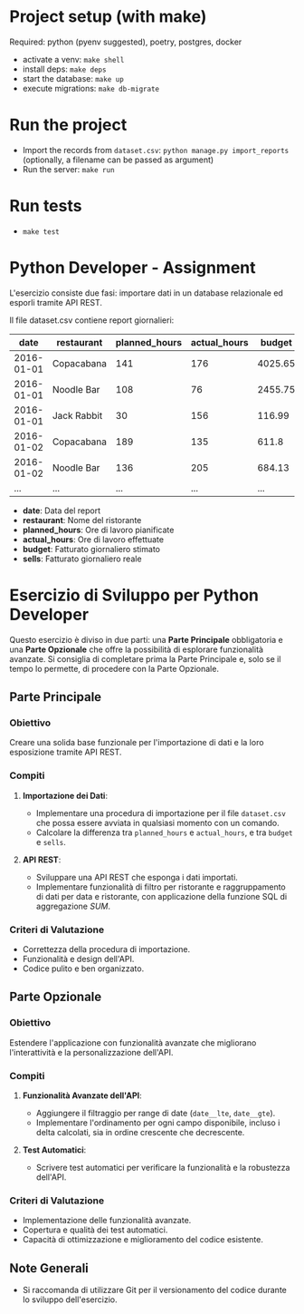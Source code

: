 # Project setup (with make)
Required: python (pyenv suggested), poetry, postgres, docker
- activate a venv: `make shell`
- install deps: `make deps`
- start the database: `make up`
- execute migrations: `make db-migrate`

# Run the project
- Import the records from `dataset.csv`: `python manage.py import_reports` (optionally, a filename can be passed as argument)
- Run the server: `make run`

# Run tests
- `make test`

# Python Developer - Assignment

L'esercizio consiste due fasi: importare dati in un database relazionale ed esporli tramite API REST.

Il file dataset.csv contiene report giornalieri:

| date       | restaurant  | planned_hours | actual_hours | budget  | sells   |
|------------|-------------|---------------|--------------|---------|---------|
| 2016-01-01 | Copacabana  | 141           | 176          | 4025.65 | 2801.33 |
| 2016-01-01 | Noodle Bar  | 108           | 76           | 2455.75 | 3875.81 |
| 2016-01-01 | Jack Rabbit | 30            | 156          | 116.99  | 3967.95 |
| 2016-01-02 | Copacabana  | 189           | 135          | 611.8   | 197.57  |
| 2016-01-02 | Noodle Bar  | 136           | 205          | 684.13  | 1720.22 |
| ...        | ...         | ...           | ...          | ...     | ...     |

* **date**: Data del report
* **restaurant**: Nome del ristorante
* **planned_hours**: Ore di lavoro pianificate
* **actual_hours**: Ore di lavoro effettuate
* **budget**: Fatturato giornaliero stimato
* **sells**: Fatturato giornaliero reale

# Esercizio di Sviluppo per Python Developer

Questo esercizio è diviso in due parti: una **Parte Principale** obbligatoria e una **Parte Opzionale** che offre la possibilità di esplorare funzionalità avanzate. Si consiglia di completare prima la Parte Principale e, solo se il tempo lo permette, di procedere con la Parte Opzionale.

## Parte Principale
### Obiettivo
Creare una solida base funzionale per l'importazione di dati e la loro esposizione tramite API REST.

### Compiti
1. **Importazione dei Dati**:
   - Implementare una procedura di importazione per il file `dataset.csv` che possa essere avviata in qualsiasi momento con un comando.
   - Calcolare la differenza tra `planned_hours` e `actual_hours`, e tra `budget` e `sells`.

2. **API REST**:
   - Sviluppare una API REST che esponga i dati importati.
   - Implementare funzionalità di filtro per ristorante e raggruppamento di dati per data e ristorante, con applicazione della funzione SQL di aggregazione *SUM*.

### Criteri di Valutazione
- Correttezza della procedura di importazione.
- Funzionalità e design dell'API.
- Codice pulito e ben organizzato.

## Parte Opzionale
### Obiettivo
Estendere l'applicazione con funzionalità avanzate che migliorano l'interattività e la personalizzazione dell'API.

### Compiti
1. **Funzionalità Avanzate dell'API**:
   - Aggiungere il filtraggio per range di date (`date__lte`, `date__gte`).
   - Implementare l'ordinamento per ogni campo disponibile, incluso i delta calcolati, sia in ordine crescente che decrescente.

2. **Test Automatici**:
   - Scrivere test automatici per verificare la funzionalità e la robustezza dell'API.

### Criteri di Valutazione
- Implementazione delle funzionalità avanzate.
- Copertura e qualità dei test automatici.
- Capacità di ottimizzazione e miglioramento del codice esistente.

## Note Generali
- Si raccomanda di utilizzare Git per il versionamento del codice durante lo sviluppo dell'esercizio.